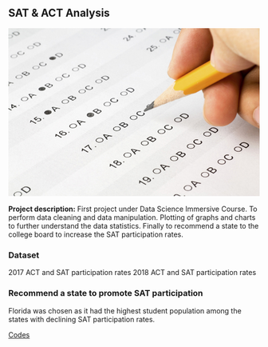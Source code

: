 ## SAT & ACT Analysis 
<img src="images/test.jpg?raw=true"/>

**Project description:** First project under Data Science Immersive Course. To perform data cleaning and data manipulation. Plotting of graphs and charts to further understand the data statistics. Finally to recommend a state to the college board to increase the SAT participation rates.

### Dataset

2017 ACT and SAT participation rates
2018 ACT and SAT participation rates

### Recommend a state to promote SAT participation

Florida was chosen as it had the highest student population among the states with declining SAT participation rates.

[Codes](https://github.com/tayjx1987/Project-1) 
